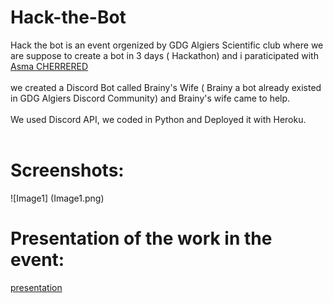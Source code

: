 # Hack-the-Bot
Hack the bot is an event orgenized by GDG Algiers Scientific club where we are suppose to create a bot in 3 days ( Hackathon) and i paraticipated with 
[Asma CHERRERED](https://github.com/Asma-CHER)  <br/><br/>
we created a Discord Bot called Brainy's Wife ( Brainy a bot already existed in GDG Algiers Discord Community) and Brainy's wife came to help. <br/> <br/>
We used Discord API, we coded in Python and Deployed it with Heroku. <br/><br/>

# Screenshots:
![Image1] (Image1.png)

# Presentation of the work in the event:
[presentation](https://docs.google.com/presentation/d/15Ajz1vWY54NhWvEXFd27xzSH3XYSShmVdq-tFBPtSKQ/edit#slide=id.gce893def0f_0_600)
